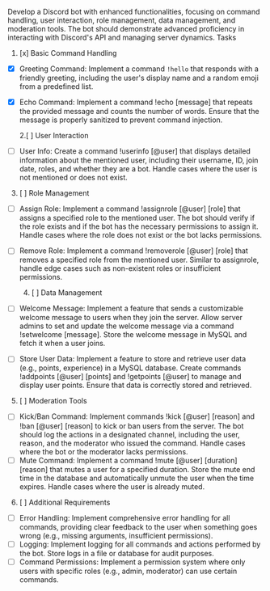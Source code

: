 <!-- TODO is based on rubric -->

Develop a Discord bot with enhanced functionalities, focusing on command handling, user
interaction, role management, data management, and moderation tools. The bot should
demonstrate advanced proficiency in interacting with Discord's API and managing server
dynamics.
Tasks

1. [x] Basic Command Handling

- [x] Greeting Command: Implement a command `!hello` that responds with a
      friendly greeting, including the user's display name and a random emoji from a
      predefined list.
- [x] Echo Command: Implement a command !echo [message] that repeats the
      provided message and counts the number of words. Ensure that the message is
      properly sanitized to prevent command injection.

  2.[ ] User Interaction

- [ ] User Info: Create a command !userinfo [@user] that displays detailed
      information about the mentioned user, including their username, ID, join date,
      roles, and whether they are a bot. Handle cases where the user is not mentioned
      or does not exist.

3. [ ] Role Management

- [ ] Assign Role: Implement a command !assignrole [@user] [role] that
      assigns a specified role to the mentioned user. The bot should verify if the role
      exists and if the bot has the necessary permissions to assign it. Handle cases
      where the role does not exist or the bot lacks permissions.
- [ ] Remove Role: Implement a command !removerole [@user] [role] that
      removes a specified role from the mentioned user. Similar to assignrole,
      handle edge cases such as non-existent roles or insufficient permissions.

  4. [ ] Data Management

- [ ] Welcome Message: Implement a feature that sends a customizable welcome
      message to users when they join the server. Allow server admins to set and
      update the welcome message via a command !setwelcome [message].
      Store the welcome message in MySQL and fetch it when a user joins.

- [ ] Store User Data: Implement a feature to store and retrieve user data (e.g.,
      points, experience) in a MySQL database. Create commands !addpoints
      [@user] [points] and !getpoints [@user] to manage and display user
      points. Ensure that data is correctly stored and retrieved.

5. [ ] Moderation Tools

- [ ] Kick/Ban Command: Implement commands !kick [@user] [reason] and
      !ban [@user] [reason] to kick or ban users from the server. The bot should
      log the actions in a designated channel, including the user, reason, and the
      moderator who issued the command. Handle cases where the bot or the
      moderator lacks permissions.
- [ ] Mute Command: Implement a command !mute [@user] [duration]
      [reason] that mutes a user for a specified duration. Store the mute end time in
      the database and automatically unmute the user when the time expires. Handle
      cases where the user is already muted.

6. [ ] Additional Requirements

- [ ] Error Handling: Implement comprehensive error handling for all commands, providing
      clear feedback to the user when something goes wrong (e.g., missing arguments,
      insufficient permissions).
- [ ] Logging: Implement logging for all commands and actions performed by the bot. Store
      logs in a file or database for audit purposes.
- [ ] Command Permissions: Implement a permission system where only users with specific
      roles (e.g., admin, moderator) can use certain commands.
